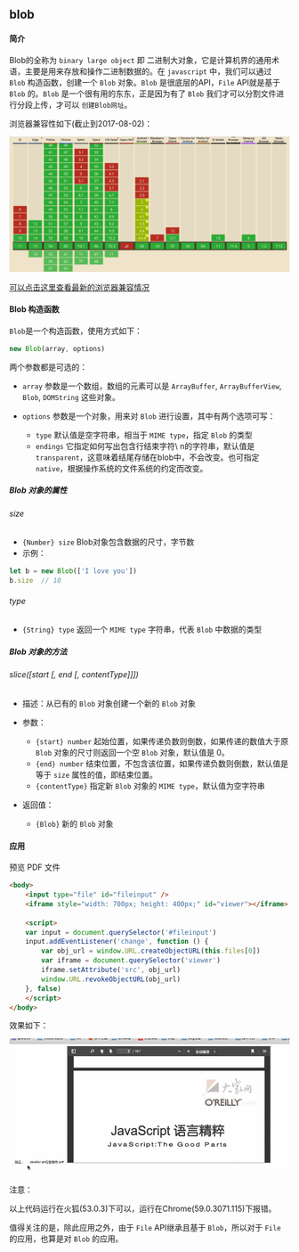 ## blob

#### 简介

Blob的全称为 `binary large object` 即 二进制大对象，它是计算机界的通用术语，主要是用来存放和操作二进制数据的。在 `javascript` 中，我们可以通过 `Blob` 构造函数，创建一个 `Blob` 对象。`Blob` 是很底层的API，`File` API就是基于 `Blob` 的。`Blob` 是一个很有用的东东，正是因为有了 `Blob` 我们才可以分割文件进行分段上传，才可以 `创建Blob网址`。

浏览器兼容性如下(截止到2017-08-02)：

<img src="../../asset/img/blob-jr.png" width="800" />

[可以点击这里查看最新的浏览器兼容情况](http://caniuse.com/#search=Blob)

#### Blob 构造函数

`Blob`是一个构造函数，使用方式如下：

```js
new Blob(array, options)
```

两个参数都是可选的：

* `array` 参数是一个数组，数组的元素可以是 `ArrayBuffer`, `ArrayBufferView`, `Blob`, `DOMString` 这些对象。

* `options` 参数是一个对象，用来对 `Blob` 进行设置，其中有两个选项可写：
    * `type` 默认值是空字符串，相当于 `MIME type`，指定 `Blob` 的类型
    * `endings` 它指定如何写出包含行结束字符\ n的字符串，默认值是 `transparent`，这意味着结尾存储在blob中，不会改变。也可指定 `native`，根据操作系统的文件系统的约定而改变。

##### Blob 对象的属性

###### size

* `{Number} size` Blob对象包含数据的尺寸，字节数
* 示例：

```js
let b = new Blob(['I love you'])
b.size  // 10
```

###### type

* `{String} type` 返回一个 `MIME type` 字符串，代表 `Blob` 中数据的类型

##### Blob 对象的方法

###### slice([start [, end [, contentType]]])

* 描述：从已有的 `Blob` 对象创建一个新的 `Blob` 对象

* 参数：
    * `{start} number` 起始位置，如果传递负数则倒数，如果传递的数值大于原 `Blob` 对象的尺寸则返回一个空 `Blob` 对象，默认值是 0。
    * `{end} number` 结束位置，不包含该位置，如果传递负数则倒数，默认值是等于 `size` 属性的值，即结束位置。
    * `{contentType}` 指定新 `Blob` 对象的 `MIME type`，默认值为空字符串

* 返回值：
    * `{Blob}` 新的 `Blob` 对象

#### 应用

预览 PDF 文件

```html
<body>
    <input type="file" id="fileinput" />
    <iframe style="width: 700px; height: 400px;" id="viewer"></iframe>

    <script>
    var input = document.querySelector('#fileinput')
    input.addEventListener('change', function () {
        var obj_url = window.URL.createObjectURL(this.files[0])
        var iframe = document.querySelector('viewer')
        iframe.setAttribute('src', obj_url)
        window.URL.revokeObjectURL(obj_url)
    }, false)
    </script>
</body>
```

效果如下：

<img src="../../asset/img/showpdf.gif" width="700" />

注意：

以上代码运行在火狐(53.0.3)下可以，运行在Chrome(59.0.3071.115)下报错。

值得关注的是，除此应用之外，由于 `File` API继承且基于 `Blob`，所以对于 `File` 的应用，也算是对 `Blob` 的应用。

